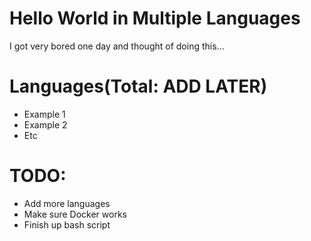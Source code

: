 # Hello World in Multiple Languages

I got very bored one day and thought of doing this...

# Languages(Total: ADD LATER)

- Example 1
- Example 2
- Etc

# TODO:

- Add more languages
- Make sure Docker works
- Finish up bash script
